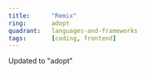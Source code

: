 ```yaml
---
title:      "Remix"
ring:       adopt
quadrant:   languages-and-frameworks
tags:       [coding, frontend]
---
```


Updated to "adopt"
